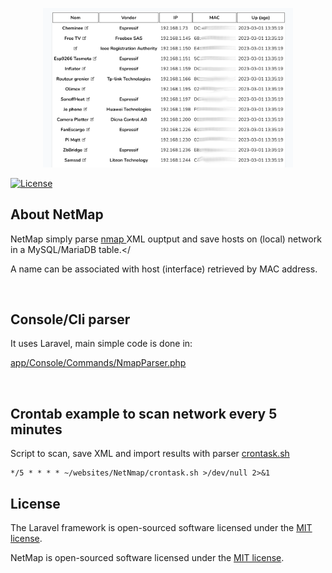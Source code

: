 <p align="center"><a href="documentation/HostsTable.png" target="_blank"><img src="documentation/HostsTable.png" width="400"></a></p>


<a href="https://packagist.org/packages/laravel/framework"><img src="https://img.shields.io/packagist/l/laravel/framework" alt="License"></a>
</p>

## About NetMap

NetMap simply parse [ nmap ](https://nmap.org/) XML ouptput and save hosts on (local) network in a MySQL/MariaDB table.</

<p>A name can be associated with host (interface) retrieved by MAC address.</p>

<p>&nbsp;</p>

## Console/Cli parser

It uses Laravel, main simple code is done in:

[app/Console/Commands/NmapParser.php](app/Console/Commands/NmapParser.php)

<p>&nbsp;</p>

## Crontab example to scan network every 5 minutes

Script to scan, save XML and import results with parser [crontask.sh](crontask.sh)

```
*/5 * * * * ~/websites/NetNmap/crontask.sh >/dev/null 2>&1
```

## License

The Laravel framework is open-sourced software licensed under the [MIT license](https://opensource.org/licenses/MIT).

NetMap is open-sourced software licensed under the [MIT license](https://opensource.org/licenses/MIT).
